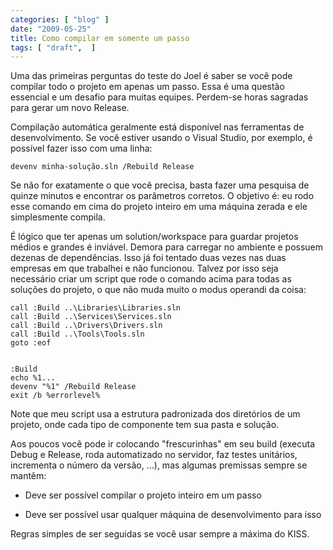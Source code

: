 ```yaml
---
categories: [ "blog" ]
date: "2009-05-25"
title: Como compilar em somente um passo
tags: [ "draft",  ]
---
```

Uma das primeiras perguntas do teste do Joel é saber se você pode compilar todo o projeto em apenas um passo. Essa é uma questão essencial e um desafio para muitas equipes. Perdem-se horas sagradas para gerar um novo Release.

Compilação automática geralmente está disponível nas ferramentas de desenvolvimento. Se você estiver usando o Visual Studio, por exemplo, é possível fazer isso com uma linha:

    
    devenv minha-solução.sln /Rebuild Release

Se não for exatamente o que você precisa, basta fazer uma pesquisa de quinze minutos e encontrar os parâmetros corretos. O objetivo é: eu rodo esse comando em cima do projeto inteiro em uma máquina zerada e ele simplesmente compila.


É lógico que ter apenas um solution/workspace para guardar projetos médios e grandes é inviável. Demora para carregar no ambiente e possuem dezenas de dependências. Isso já foi tentado duas vezes nas duas empresas em que trabalhei e não funcionou. Talvez por isso seja necessário criar um script que rode o comando acima para todas as soluções do projeto, o que não muda muito o modus operandi da coisa:

    
    call :Build ..\Libraries\Libraries.sln
    call :Build ..\Services\Services.sln
    call :Build ..\Drivers\Drivers.sln
    call :Build ..\Tools\Tools.sln
    goto :eof

    
    :Build
    echo %1...
    devenv "%1" /Rebuild Release
    exit /b %errorlevel%

Note que meu script usa a estrutura padronizada dos diretórios de um projeto, onde cada tipo de componente tem sua pasta e solução.

Aos poucos você pode ir colocando "frescurinhas" em seu build (executa Debug e Release, roda automatizado no servidor, faz testes unitários, incrementa o número da versão, ...), mas algumas premissas sempre se mantêm:

	
  * Deve ser possível compilar o projeto inteiro em um passo

	
  * Deve ser possível usar qualquer máquina de desenvolvimento para isso

Regras simples de ser seguidas se você usar sempre a máxima do KISS.
